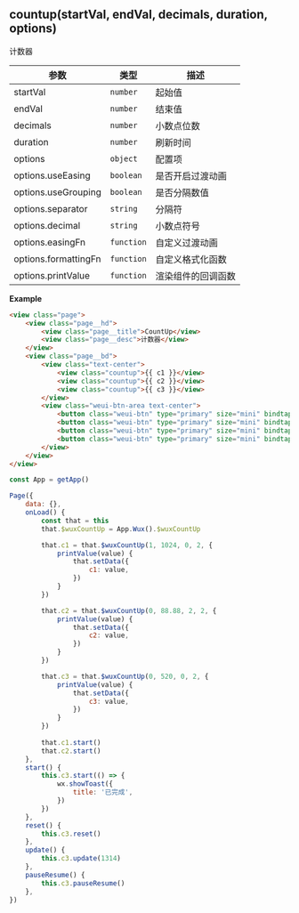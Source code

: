 ## countup(startVal, endVal, decimals, duration, options)
计数器

| 参数 | 类型 | 描述 |
| --- | --- | --- |
| startVal | <code>number</code> | 起始值 |
| endVal | <code>number</code> | 结束值 |
| decimals | <code>number</code> | 小数点位数 |
| duration | <code>number</code> | 刷新时间 |
| options | <code>object</code> | 配置项 |
| options.useEasing | <code>boolean</code> | 是否开启过渡动画 |
| options.useGrouping | <code>boolean</code> | 是否分隔数值 |
| options.separator | <code>string</code> | 分隔符 |
| options.decimal | <code>string</code> | 小数点符号 |
| options.easingFn | <code>function</code> | 自定义过渡动画 |
| options.formattingFn | <code>function</code> | 自定义格式化函数 |
| options.printValue | <code>function</code> | 渲染组件的回调函数 |

**Example**  
```html
<view class="page">
    <view class="page__hd">
        <view class="page__title">CountUp</view>
        <view class="page__desc">计数器</view>
    </view>
    <view class="page__bd">
        <view class="text-center">
            <view class="countup">{{ c1 }}</view>
            <view class="countup">{{ c2 }}</view>
            <view class="countup">{{ c3 }}</view>
        </view>
        <view class="weui-btn-area text-center">
            <button class="weui-btn" type="primary" size="mini" bindtap="start">Start</button>
            <button class="weui-btn" type="primary" size="mini" bindtap="pauseResume">Pause/Resume</button>
            <button class="weui-btn" type="primary" size="mini" bindtap="reset">Reset</button>
            <button class="weui-btn" type="primary" size="mini" bindtap="update">Update</button>
        </view>
    </view>
</view>
```

```js
const App = getApp()

Page({
    data: {},
    onLoad() {
        const that = this
        that.$wuxCountUp = App.Wux().$wuxCountUp

        that.c1 = that.$wuxCountUp(1, 1024, 0, 2, {
            printValue(value) {
                that.setData({
                    c1: value, 
                })
            }
        })

        that.c2 = that.$wuxCountUp(0, 88.88, 2, 2, {
            printValue(value) {
                that.setData({
                    c2: value, 
                })
            }
        })

        that.c3 = that.$wuxCountUp(0, 520, 0, 2, {
            printValue(value) {
                that.setData({
                    c3: value, 
                })
            }
        })
        
        that.c1.start()
        that.c2.start()
    },
    start() {
        this.c3.start(() => {
            wx.showToast({
                title: '已完成', 
            })
        })
    },
    reset() {
        this.c3.reset()
    },
    update() {
        this.c3.update(1314)
    },
    pauseResume() {
        this.c3.pauseResume()
    },
})
```